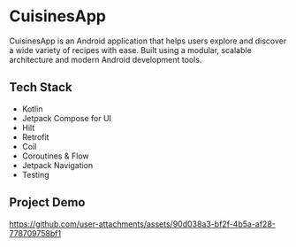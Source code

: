# CuisinesApp
CuisinesApp is an Android application that helps users explore and discover a wide variety of recipes with ease. Built using a modular, scalable architecture and modern Android development tools.
## Tech Stack
* Kotlin
* Jetpack Compose for UI
* Hilt
* Retrofit
* Coil
* Coroutines & Flow
* Jetpack Navigation
* Testing

## Project Demo


https://github.com/user-attachments/assets/90d038a3-bf2f-4b5a-af28-778709758bf1


